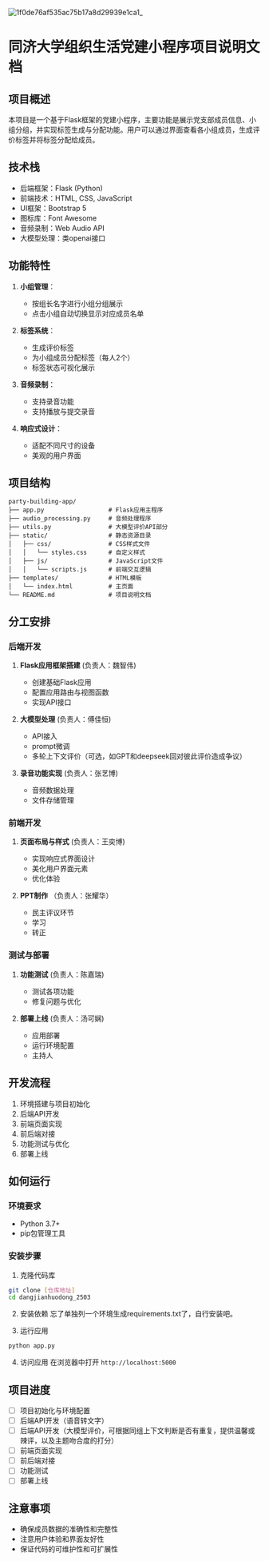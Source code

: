  ![1f0de76af535ac75b17a8d29939e1ca1_](https://github.com/user-attachments/assets/ae9b1a0b-9552-4901-a487-8aa998526a21)


# 同济大学组织生活党建小程序项目说明文档

## 项目概述

本项目是一个基于Flask框架的党建小程序，主要功能是展示党支部成员信息、小组分组，并实现标签生成与分配功能。用户可以通过界面查看各小组成员，生成评价标签并将标签分配给成员。

## 技术栈

- 后端框架：Flask (Python)
- 前端技术：HTML, CSS, JavaScript
- UI框架：Bootstrap 5
- 图标库：Font Awesome
- 音频录制：Web Audio API
- 大模型处理：类openai接口

## 功能特性

1. **小组管理**：
   - 按组长名字进行小组分组展示
   - 点击小组自动切换显示对应成员名单

2. **标签系统**：
   - 生成评价标签
   - 为小组成员分配标签（每人2个）
   - 标签状态可视化展示

3. **音频录制**：
   - 支持录音功能
   - 支持播放与提交录音

4. **响应式设计**：
   - 适配不同尺寸的设备
   - 美观的用户界面

## 项目结构

```
party-building-app/
├── app.py                  # Flask应用主程序
├── audio_processing.py     # 音频处理程序
├── utils.py                # 大模型评价API部分
├── static/                 # 静态资源目录
│   ├── css/                # CSS样式文件
│   │   └── styles.css      # 自定义样式
│   ├── js/                 # JavaScript文件
│   │   └── scripts.js      # 前端交互逻辑
├── templates/              # HTML模板
│   └── index.html          # 主页面
└── README.md               # 项目说明文档
```

## 分工安排

### 后端开发

1. **Flask应用框架搭建** (负责人：魏智伟)
   - 创建基础Flask应用
   - 配置应用路由与视图函数
   - 实现API接口

2. **大模型处理** (负责人：傅佳恒)
   - API接入
   - prompt微调
   - 多轮上下文评价（可选，如GPT和deepseek回对彼此评价造成争议）
   
4. **录音功能实现** (负责人：张艺博)
   - 音频数据处理
   - 文件存储管理

### 前端开发

1. **页面布局与样式** (负责人：王奕博)
   - 实现响应式界面设计
   - 美化用户界面元素
   - 优化体验

2. **PPT制作** （负责人：张耀华）
   - 民主评议环节
   - 学习
   - 转正

### 测试与部署

1. **功能测试** (负责人：陈嘉瑞)
   - 测试各项功能
   - 修复问题与优化

2. **部署上线** (负责人：汤可娴)
   - 应用部署
   - 运行环境配置
   - 主持人

## 开发流程

1. 环境搭建与项目初始化
2. 后端API开发
3. 前端页面实现
4. 前后端对接
5. 功能测试与优化
6. 部署上线

## 如何运行

### 环境要求
- Python 3.7+
- pip包管理工具

### 安装步骤

1. 克隆代码库
```bash
git clone [仓库地址]
cd dangjianhuodong_2503
```

2. 安装依赖
忘了单独列一个环境生成requirements.txt了，自行安装吧。

3. 运行应用
```bash
python app.py
```

4. 访问应用
在浏览器中打开 `http://localhost:5000`

## 项目进度

- [ ] 项目初始化与环境配置
- [ ] 后端API开发（语音转文字）
- [ ] 后端API开发（大模型评价，可根据同组上下文判断是否有重复，提供温馨或辣评，以及主题吻合度的打分）
- [ ] 前端页面实现
- [ ] 前后端对接
- [ ] 功能测试
- [ ] 部署上线

## 注意事项

- 确保成员数据的准确性和完整性
- 注意用户体验和界面友好性
- 保证代码的可维护性和可扩展性
